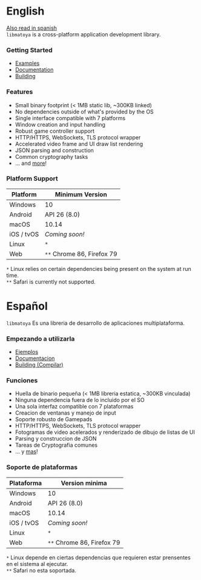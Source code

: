 # English
<a href="">Also read in spanish</a> <br>
`libmatoya` is a cross-platform application development library.

### Getting Started
- [Examples](/test)
- [Documentation](https://github.com/matoya/libmatoya/wiki)
- [Building](https://github.com/matoya/libmatoya/wiki/Building)

### Features
- Small binary footprint (< 1MB static lib, ~300KB linked)
- No dependencies outside of what's provided by the OS
- Single interface compatible with 7 platforms
- Window creation and input handling
- Robust game controller support
- HTTP/HTTPS, WebSockets, TLS protocol wrapper
- Accelerated video frame and UI draw list rendering
- JSON parsing and construction
- Common cryptography tasks
- ... and [more](https://github.com/matoya/libmatoya/wiki)!

### Platform Support

| Platform   | Minimum Version            |
| ---------- | -------------------------- |
| Windows    | 10                         |
| Android    | API 26 (8.0)               |
| macOS      | 10.14                      |
| iOS / tvOS | *Coming soon!*             |
| Linux      | `*`                        |
| Web        | `**` Chrome 86, Firefox 79 |

`*` Linux relies on certain dependencies being present on the system at run time.  
`**` Safari is currently not supported.


# Español
`libmatoya` Es una libreria de desarrollo de aplicaciones multiplataforma.

### Empezando a utilizarla
- [Ejemplos](/test)
- [Documentacion](https://github.com/matoya/libmatoya/wiki)
- [Building (Compilar)](https://github.com/matoya/libmatoya/wiki/Building)

### Funciones
- Huella de binario pequeña (< 1MB libreria estatica, ~300KB vinculada)
- Ninguna dependencia fuera de lo incluido por el SO
- Una sola interfaz compatible con 7 plataformas
- Creacion de ventanas y manejo de input
- Soporte robusto de Gamepads
- HTTP/HTTPS, WebSockets, TLS protocol wrapper
- Fotogramas de video acelerados y renderizado de dibujo de listas de UI 
- Parsing y construccion de JSON
- Tareas de Cryptografia comunes
- ... y [mas](https://github.com/matoya/libmatoya/wiki)!

### Soporte de plataformas

| Plataforma | Version minima             |
| ---------- | -------------------------- |
| Windows    | 10                         |
| Android    | API 26 (8.0)               |
| macOS      | 10.14                      |
| iOS / tvOS | *Coming soon!*             |
| Linux      | `*`                        |
| Web        | `**` Chrome 86, Firefox 79 |

`*` Linux depende en ciertas dependencias que requieren estar prensentes en el sistema al ejecutar.  
`**` Safari no esta soportada.



